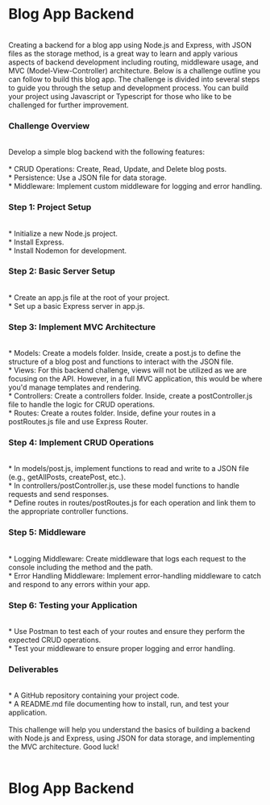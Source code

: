 <h1>Blog App Backend</h1><br>
Creating a backend for a blog app using Node.js and Express, with JSON files as the storage method, is a great way to learn and apply various aspects of backend development including routing, middleware usage, and MVC (Model-View-Controller) architecture. Below is a challenge outline you can follow to build this blog app. The challenge is divided into several steps to guide you through the setup and development process.
You can build your project using Javascript   or Typescript for those who like to be challenged for further improvement.<br>
<h3>Challenge Overview</h3><br>
Develop a simple blog backend with the following features:<br><br>
* CRUD Operations: Create, Read, Update, and Delete blog posts.<br>
* Persistence: Use a JSON file for data storage.<br>
* Middleware: Implement custom middleware for logging and error handling.<br>
<h3>Step 1: Project Setup</h3><br>
* Initialize a new Node.js project.<br>
* Install Express.<br>
* Install Nodemon for development.<br>
<h3>Step 2: Basic Server Setup</h3><br>
* Create an app.js file at the root of your project.<br>
* Set up a basic Express server in app.js.<br>
<h3>Step 3: Implement MVC Architecture</h3><br>
* Models: Create a models folder. Inside, create a post.js to define the structure of a blog post and functions to interact with the JSON file.<br>
* Views: For this backend challenge, views will not be utilized as we are focusing on the API. However, in a full MVC application, this would be where you'd manage templates and rendering.<br>
* Controllers: Create a controllers folder. Inside, create a postController.js file to handle the logic for CRUD operations.<br>
* Routes: Create a routes folder. Inside, define your routes in a postRoutes.js file and use Express Router.<br>
<h3>Step 4: Implement CRUD Operations</h3><br>
* In models/post.js, implement functions to read and write to a JSON file (e.g., getAllPosts, createPost, etc.).<br>
* In controllers/postController.js, use these model functions to handle requests and send responses.<br>
* Define routes in routes/postRoutes.js for each operation and link them to the appropriate controller functions.<br>
<h3>Step 5: Middleware</h3><br>
* Logging Middleware: Create middleware that logs each request to the console including the method and the path.<br>
* Error Handling Middleware: Implement error-handling middleware to catch and respond to any errors within your app.<br>
<h3>Step 6: Testing your Application</h3><br>
* Use Postman  to test each of your routes and ensure they perform the expected CRUD operations.<br>
* Test your middleware to ensure proper logging and error handling.<br>
<h3>Deliverables</h3><br>
* A GitHub repository containing your project code.<br>
* A README.md file documenting how to install, run, and test your application.<br><br>
This challenge will help you understand the basics of building a backend with Node.js and Express, using JSON for data storage, and implementing the MVC architecture. Good luck!<br><br>
<h1>Blog App Backend</h1><br>

